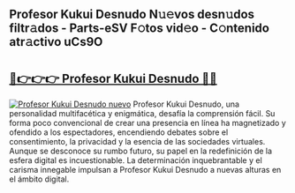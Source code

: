 ## Profesor Kukui Desnudo N𝚞𝚎vos desn𝚞dos filtr𝚊dos - Parts-eSV F𝚘tos vid𝚎o - C𝚘ntenido atr𝚊ctivo uCs9O

# <h2><a href="http://mb6xc0g.tromn.icu/?c=Profesor+Kukui+Desnudo">🔗👉👉👉 Profesor Kukui Desnudo 🔗🔗</a></h2>

[![Profesor Kukui Desnudo nuevo](https://i.imgur.com/pEAQMta.gif)](http://mb6xc0g.tromn.icu/?c=Profesor+Kukui+Desnudo)
Profesor Kukui Desnudo, una personalidad multifacética y enigmática, desafía la comprensión fácil. Su forma poco convencional de crear una presencia en línea ha magnetizado y ofendido a los espectadores, encendiendo debates sobre el consentimiento, la privacidad y la esencia de las sociedades virtuales. Aunque se desconoce su rumbo futuro, su papel en la redefinición de la esfera digital es incuestionable. La determinación inquebrantable y el carisma innegable impulsan a Profesor Kukui Desnudo a nuevas alturas en el ámbito digital.
